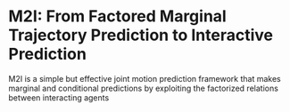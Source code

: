 # M2I: From Factored Marginal Trajectory Prediction to Interactive Prediction
M2I is a simple but effective joint motion prediction framework that makes marginal and conditional predictions by exploiting the factorized relations between interacting agents
